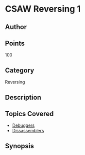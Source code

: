 # CSAW Reversing 1
## Author

## Points
100
## Category
Reversing
## Description

## Topics Covered

- [Debuggers](/reverse-engineering/what-is-gdb/)
- [Dissassemblers](/reverse-engineering/what-are-disassemblers/)
## Synopsis

